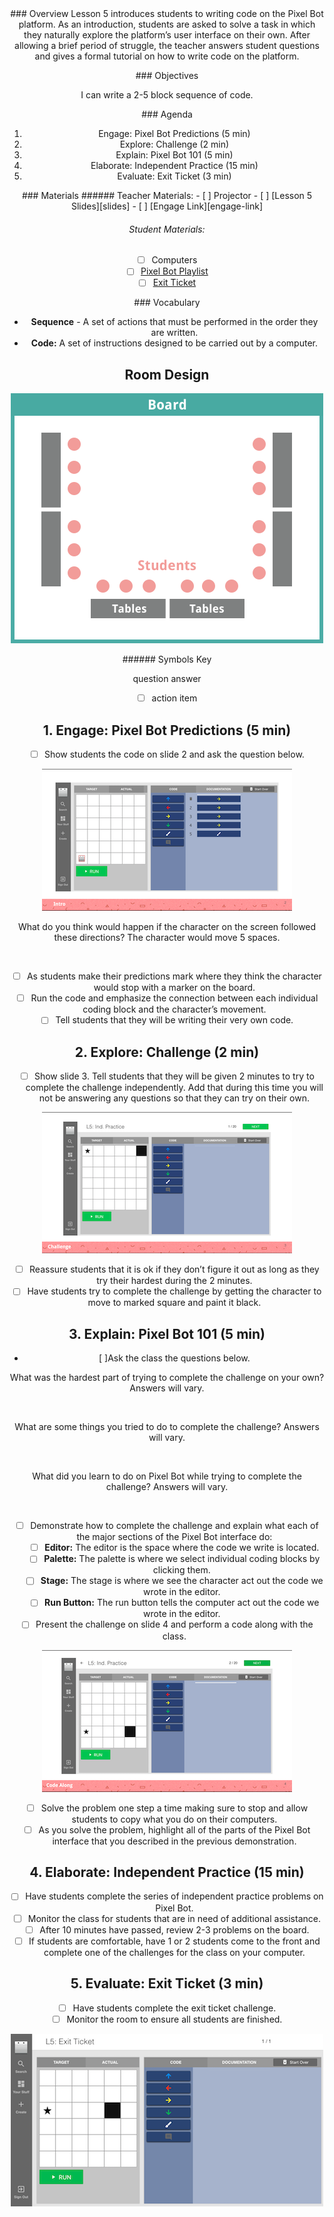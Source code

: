 <header class='header' title='pixelBot' subtitle='Lesson 5'/>

<notable>
<iconp src='/icons/activity.png'>### Overview</iconp>
Lesson 5 introduces students to writing code on the Pixel Bot platform. As an introduction, students are asked to solve a task in which they naturally explore the platform’s user interface on their own. After allowing a brief period of struggle, the teacher answers student questions and gives a formal tutorial on how to write code on the platform.

<iconp src='/icons/objectives.png'>### Objectives</iconp>

I can write a 2-5 block sequence of code.

<iconp src='/icons/agenda.png'>### Agenda</iconp>


1. Engage: Pixel Bot Predictions (5 min)
1. Explore: Challenge (2 min)
1. Explain: Pixel Bot 101 (5 min)
1. Elaborate: Independent Practice (15 min)
1. Evaluate: Exit Ticket (3 min)

<note>
<iconp src='/icons/materials.png'>### Materials</iconp>
###### Teacher Materials:
- [ ] Projector
- [ ] [Lesson 5 Slides][slides]
- [ ] [Engage Link][engage-link]

###### Student Materials:
- [ ] Computers
- [ ] [Pixel Bot Playlist][ind-practice]
- [ ] [Exit Ticket][assess]

<iconp src='/icons/vocab.png'>### Vocabulary</iconp>

- **Sequence** - A set of actions that must be performed in the order they are written.
- **Code:** A set of instructions designed to be carried out by a computer.

</note>

<pagebreak/>

## Room Design

![room](./images/layout-computer.png)

<note borderLeft='2px solid green' mt='2em'>
###### Symbols Key

<iconp ml='1.65em' type='question'>question</iconp>
<iconp ml='1.65em' type='answer'>answer</iconp>
- [ ] action item
</note>

<pagebreak/>

## 1. Engage: Pixel Bot Predictions (5 min)
- [ ] Show students the code on slide 2 and ask the question below.

![slide-two](./images/slide-two.png)

<iconp type='question'>What do you think would happen if the character on the screen followed these directions?</iconp>
<iconp type='answer'>The character would move 5 spaces.</iconp>

<br/>

- [ ] As students make their predictions mark where they think the character would stop with a marker on the board.
- [ ] Run the code and emphasize the connection between each individual coding block and the character’s movement.
- [ ] Tell students that they will be writing their very own code.

## 2. Explore: Challenge (2 min)
- [ ] Show slide 3. Tell students that they will be given 2 minutes to try to complete the challenge independently. Add that during this time you will not be answering any questions so that they can try on their own.

![slide-three](./images/slide-three.png)

- [ ] Reassure students that it is ok if they don’t figure it out as long as they try their hardest during the 2 minutes.
- [ ] Have students try to complete the challenge by getting the character to move to marked square and paint it black.

## 3. Explain: Pixel Bot 101 (5 min)
- [ ]Ask the class the questions below.


<iconp type='question'>What was the hardest part of trying to complete the challenge on your own?</iconp>
<iconp type='answer'>Answers will vary.</iconp>

<br/>

<iconp type='question'>What are some things you tried to do to complete the challenge?</iconp>
<iconp type='answer'>Answers will vary.</iconp>

<br/>

<iconp type='question'>What did you learn to do on Pixel Bot while trying to complete the challenge?</iconp>
<iconp type='answer'>Answers will vary.</iconp>

<br/>

- [ ] Demonstrate how to complete the challenge and explain what each of the major sections of the Pixel Bot interface do:
   - [ ] **Editor:** The editor is the space where the code we write is located.
   - [ ] **Palette:** The palette is where we select individual coding blocks by clicking them.
   - [ ] **Stage:** The stage is where we see the character act out the code we wrote in the editor.
   - [ ] **Run Button:** The run button tells the computer act out the code we wrote in the editor.

- [ ] Present the challenge on slide 4 and perform a code along with the class.

![slide-four](./images/slide-four.png)

   - [ ] Solve the problem one step a time making sure to stop and allow students to copy what you do on their computers.
   - [ ] As you solve the problem, highlight all of the parts of the Pixel Bot interface that you described in the previous demonstration.

## 4. Elaborate: Independent Practice (15 min)
- [ ] Have students complete the series of independent practice problems on Pixel Bot.
- [ ] Monitor the class for students that are in need of additional assistance.
- [ ] After 10 minutes have passed, review 2-3 problems on the board.
- [ ] If students are comfortable, have 1 or 2 students come to the front and complete one of the challenges for the class on your computer.

## 5. Evaluate: Exit Ticket (3 min)

- [ ] Have students complete the exit ticket challenge.
- [ ] Monitor the room to ensure all students are finished.

![exit-problem](./images/exit-ticket.png)

</notable>

[slides]: https://drive.google.com/open?id=1ean8naFUkfNz0ntGLzHQzfmtFkctSoI8hKEruMHbujQ
[engage-link]: https://artbot-26016.firebaseapp.com/VY518
[ind-practice]: https://artbot-26016.firebaseapp.com/J42DG
[assess]: https://artbot-26016.firebaseapp.com/V3ZP3
